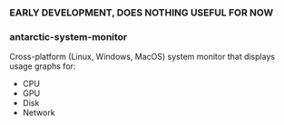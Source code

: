 ### EARLY DEVELOPMENT, DOES NOTHING USEFUL FOR NOW
### antarctic-system-monitor
Cross-platform (Linux, Windows, MacOS) system monitor that displays usage graphs for:
* CPU
* GPU
* Disk
* Network
